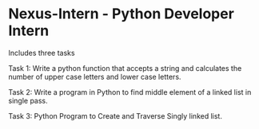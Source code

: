 # Nexus-Intern - Python Developer Intern
Includes three tasks

Task 1:
Write a python function that accepts a string and calculates the number of upper case
letters and lower case letters.

Task 2:
Write a program in Python to find middle element of a linked list in single pass.

Task 3:
Python Program to Create and Traverse Singly linked list.
